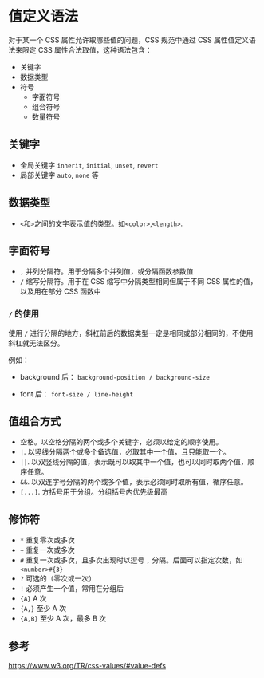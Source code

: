 # 值定义语法

对于某一个 CSS 属性允许取哪些值的问题，CSS 规范中通过 CSS 属性值定义语法来限定 CSS 属性合法取值，这种语法包含：

- 关键字
- 数据类型
- 符号
  - 字面符号
  - 组合符号
  - 数量符号

## 关键字

- 全局关键字
  `inherit`, `initial`, `unset`, `revert`
- 局部关键字
  `auto`, `none` 等

## 数据类型

- `<`和`>`之间的文字表示值的类型。如`<color>`,`<length>`.

## 字面符号

- `,` 并列分隔符。用于分隔多个并列值，或分隔函数参数值
- `/` 缩写分隔符。用于在 CSS 缩写中分隔类型相同但属于不同 CSS 属性的值，以及用在部分 CSS 函数中

### `/` 的使用

使用 `/` 进行分隔的地方，斜杠前后的数据类型一定是相同或部分相同的，不使用斜杠就无法区分。

例如：

- background 后： `background-position / background-size`

- font 后： `font-size / line-height`

## 值组合方式

- 空格。以空格分隔的两个或多个关键字，必须以给定的顺序使用。
- `|`. 以竖线分隔两个或多个备选值，必取其中一个值，且只能取一个。
- `||`. 以双竖线分隔的值，表示既可以取其中一个值，也可以同时取两个值，顺序任意。
- `&&`. 以双连字号分隔的两个或多个值，表示必须同时取所有值，循序任意。
- `[...]`. 方括号用于分组。分组括号内优先级最高

## 修饰符

- `*` 重复零次或多次
- `+` 重复一次或多次
- `#` 重复一次或多次，且多次出现时以逗号 `,` 分隔。后面可以指定次数，如 `<number>#{3}`
- `?` 可选的（零次或一次）
- `!` 必须产生一个值，常用在分组后
- `{A}` A 次
- `{A,}` 至少 A 次
- `{A,B}` 至少 A 次，最多 B 次

## 参考

https://www.w3.org/TR/css-values/#value-defs
